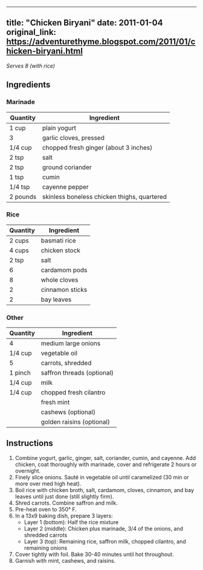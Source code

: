 <!-- filepath: /home/zacox/code/blogspot/adventurethyme/posts/2011-01-04-chicken-biryani-formatted.md -->
---
title: "Chicken Biryani"
date: 2011-01-04
original_link: https://adventurethyme.blogspot.com/2011/01/chicken-biryani.html
---

_Serves 8 (with rice)_

## Ingredients

### Marinade
| Quantity | Ingredient |
| -------- | ---------- |
| 1 cup | plain yogurt |
| 3 | garlic cloves, pressed |
| 1/4 cup | chopped fresh ginger (about 3 inches) |
| 2 tsp | salt |
| 2 tsp | ground coriander |
| 1 tsp | cumin |
| 1/4 tsp | cayenne pepper |
| 2 pounds | skinless boneless chicken thighs, quartered |

### Rice
| Quantity | Ingredient |
| -------- | ---------- |
| 2 cups | basmati rice |
| 4 cups | chicken stock |
| 2 tsp | salt |
| 6 | cardamom pods |
| 8 | whole cloves |
| 2 | cinnamon sticks |
| 2 | bay leaves |

### Other
| Quantity | Ingredient |
| -------- | ---------- |
| 4 | medium large onions |
| 1/4 cup | vegetable oil |
| 5 | carrots, shredded |
| 1 pinch | saffron threads (optional) |
| 1/4 cup | milk |
| 1/4 cup | chopped fresh cilantro |
| | fresh mint |
| | cashews (optional) |
| | golden raisins (optional) |

## Instructions

1. Combine yogurt, garlic, ginger, salt, coriander, cumin, and cayenne. Add chicken, coat thoroughly with marinade, cover and refrigerate 2 hours or overnight.
2. Finely slice onions. Sauté in vegetable oil until caramelized (30 min or more over med high heat).
3. Boil rice with chicken broth, salt, cardamom, cloves, cinnamon, and bay leaves until just done (still slightly firm).
4. Shred carrots. Combine saffron and milk.
5. Pre-heat oven to 350° F.
6. In a 13x9 baking dish, prepare 3 layers:
   - Layer 1 (bottom): Half the rice mixture
   - Layer 2 (middle): Chicken plus marinade, 3/4 of the onions, and shredded carrots
   - Layer 3 (top): Remaining rice, saffron milk, chopped cilantro, and remaining onions
7. Cover tightly with foil. Bake 30-40 minutes until hot throughout.
8. Garnish with mint, cashews, and raisins.
